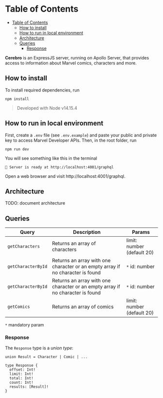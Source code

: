 # Table of Contents
- [Table of Contents](#table-of-contents)
  - [How to install](#how-to-install)
  - [How to run in local environment](#how-to-run-in-local-environment)
  - [Architecture](#architecture)
  - [Queries](#queries)
    - [Response](#response)

**Cerebro** is an ExpressJS server, running on Apollo Server, that provides access to information about Marvel comics, characters and more.

## How to install

To install required dependencies, run

```
npm install
```

> Developed with Node v14.15.4

## How to run in local environment

First, create a `.env` file (see `.env.example`) and paste your public and private key to access Marvel Developer APIs.
Then, in the root folder, run

```
npm run dev
```

You will see something like this in the terminal

```
🚀 Server is ready at http://localhost:4001/graphql
```

Open a web browser and visit http://localhost:4001/graphql.

## Architecture

TODO: document architecture

## Queries

| Query       | Description | Params |
| ----------- | ----------- | ------ |
| `getCharacters` | Returns an array of characters | limit: number (default 20) |
| `getCharacterById` | Returns an array with one character or an empty array if no character is found | `*` id: number |
| `getCharacterById` | Returns an array with one character or an empty array if no character is found | `*` id: number |
| `getComics` | Returns an array of comics | limit: number (default 20) |

`*` mandatory param

### Response

The `Response` type is a *union type*:

```
union Result = Character | Comic | ...

type Response {
  offset: Int!
  limit: Int!
  total: Int!
  count: Int!
  results: [Result]!
}
```
